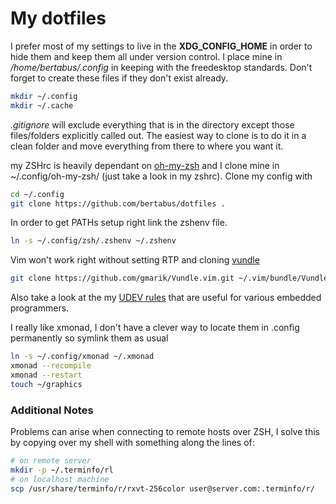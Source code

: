 My dotfiles
===========

I prefer most of my settings to live in the **XDG_CONFIG_HOME**
in order to hide them and keep them all under version control.
I place mine in */home/bertabus/.config* in keeping with the
freedesktop standards. Don't forget to create these files 
if they don't exist already.
``` sh
mkdir ~/.config
mkdir ~/.cache
```

*.gitignore* will exclude everything that is in the 
directory except those files/folders explicitly called out.
The easiest way to clone is to do it in a clean 
folder and move everything from there to where you want it.

my ZSHrc is heavily dependant on [oh-my-zsh](https://github.com/robbyrussell/oh-my-zsh)
and I clone mine in ~/.config/oh-my-zsh/ (just take a look in my zshrc).
Clone my config with
``` sh
cd ~/.config
git clone https://github.com/bertabus/dotfiles .
``` 

In order to get PATHs setup right link the zshenv file.
``` sh
ln -s ~/.config/zsh/.zshenv ~/.zshenv
```

Vim won't work right without setting RTP and cloning [vundle](https://github.com/gmarik/Vundle.vim)
``` sh
git clone https://github.com/gmarik/Vundle.vim.git ~/.vim/bundle/Vundle.vim
```

Also take a look at the my [UDEV rules](rules.d/) that are useful for various
embedded programmers.

I really like xmonad, I don't have a clever way to locate them in .config permanently
so symlink them as usual
``` sh
ln -s ~/.config/xmonad ~/.xmonad
xmonad --recompile
xmonad --restart
touch ~/graphics
```

### Additional Notes

Problems can arise when connecting to remote hosts over ZSH, I solve this by copying over my shell
with something along the lines of:
```sh
# on remote server
mkdir -p ~/.terminfo/rl
# on localhost machine
scp /usr/share/terminfo/r/rxvt-256color user@server.com:.terminfo/r/
```
